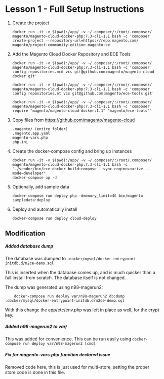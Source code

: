 # Lesson 1 - Full Setup Instructions

1)  Create the project 

        docker run -it -v $(pwd):/app/ -v ~/.composer/:/root/.composer/ magento/magento-cloud-docker-php:7.3-cli-1.1 bash -c 'composer create-project --repository-url=https://repo.magento.com/ magento/project-community-edition magento-ce'

2)  Add the Magento Cloud Docker Repository and ECE Tools

        docker run -it -v $(pwd):/app/ -v ~/.composer/:/root/.composer/ magento/magento-cloud-docker-php:7.3-cli-1.1 bash -c 'composer config repositories.mcd vcs git@github.com:magento/magento-cloud-docker.git'

        docker run -it -v $(pwd):/app/ -v ~/.composer/:/root/.composer/ magento/magento-cloud-docker-php:7.3-cli-1.1 bash -c 'composer config repositories.et vcs git@github.com:magento/ece-tools.git'

        docker run -it -v $(pwd):/app/ -v ~/.composer/:/root/.composer/ magento/magento-cloud-docker-php:7.3-cli-1.1 bash -c 'composer require "magento/magento-cloud-docker:1.1" "magento/ece-tools"'

3)  Copy files from https://github.com/magento/magento-cloud

        .magento/ (entire folder)
        .magento.app.yaml
        magento-vars.php
        php.ini

4)  Create the docker-compose config and bring up instances

        docker run -it -v $(pwd):/app/ -v ~/.composer/:/root/.composer/ magento/magento-cloud-docker-php:7.3-cli-1.1 bash -c "./vendor/bin/ece-docker build:compose --sync-engine=native --mode=developer"
        docker-compose up -d

5)  Optionally, add sample data

        docker-compose run deploy php -dmemory_limit=4G bin/magento sampledata:deploy

6)  Deploy and automatically install

        docker-compose run deploy cloud-deploy

## Modification

##### Added database dump

The database was dumped to `.docker/mysql/docker-entrypoint-initdb.d/m2ce-demo.sql`

This is inserted when the database comes up, and is much quicker than a full install from scratch. The database itself is not changed.

The dump was generated using n98-magerun2:

        docker-compose run deploy var/n98-magerun2 db:dump .docker/mysql/docker-entrypoint-initdb.d/m2ce-demo.sql

With this change the app/etc/env.php was left in place as well, for the crypt key.

##### Added n98-magerun2 to var/

This was added for convenience. This can be run easily using `docker-compose run deploy var/n98-magerun2 [cmd]`

##### Fix for magento-vars.php function declared issue

Removed code here, this is just used for multi-store, setting the proper store code is done in this file.
         
